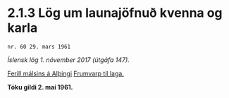 # 2.1.3 Lög um launajöfnuð kvenna og karla

`nr. 60 29. mars 1961`

_Íslensk lög 1. nóvember 2017 (útgáfa 147)._

[Ferill málsins á Alþingi](https://www.althingi.is/thingstorf/thingmalalistar-eftir-thingum/ferill/?ltg=81&mnr=59)
[Frumvarp til laga.](https://www.althingi.is/altext/81/s/pdf/0064.pdf)

**Tóku gildi 2. maí 1961.**

